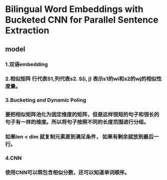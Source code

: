 # Bilingual Word Embeddings with Bucketed CNN for Parallel Sentence Extraction

## model

### 1.双语embedding

### 2.相似矩阵  行代表S1,列代表s2.   S(i, j) 表示s1的wi和s2的wj的相似性度量。

### 3.Bucketing and Dynamic Poling
### 要把相似矩阵池化为固定维度的矩阵，但是这样很短的句子和很长的句子有一样的维度。所以将句子按照不同的长度范围进行分组。
### 如果len < dim 就复制元素直到满足条件， 如果有剩余就放到最后一行。

### 4.CNN
### 使用CNN可以既包含相似分数，还可以知道单词顺序。


